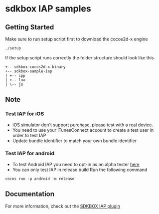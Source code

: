 
# sdkbox IAP samples

## Getting Started

Make sure to run setup script first to download the cocos2d-x engine
~~~bash
./setup
~~~

If the setup script runs correctly the folder structure should look like this

~~~
+-- sdkbox-cocos2d-x-binary
+-- sdkbox-sample-iap
| +-- cpp
| +-- lua
| \-- js
~~~

## Note

### Test IAP for iOS

* iOS simulator don't support purchase, please test with a real device.
* You need to use your iTunesConnect account to create a test user in order to test IAP
* Update bundle identifier to match your own bundle identifier

### Test IAP for android

* To test Android IAP you need to opt-in as an alpha tester [here](https://play.google.com/apps/testing/org.cocos2dx.PluginTest)
* You can only test IAP in release build
Run the following command
```
cocos run -p android -m release
```


## Documentation
For more information, check out the [SDKBOX IAP plugin](http://docs.sdkbox.com/en/plugins/iap/)
